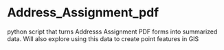 # Address_Assignment_pdf
python script that turns Addresss Assignment PDF forms into summarized data. Will also explore using this data to create point features in GIS
